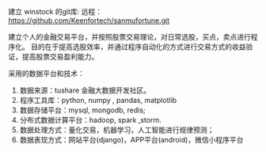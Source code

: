 建立 winstock 的git库:
远程：https://github.com/Keenfortech/sanmufortune.git

建立个人的金融交易平台，并按照股票交易理论，对日常选股，买点，卖点进行程序化。
目的在于提高选股效率，并通过程序自动化的方式进行交易方式的收益验证，提高股票交易盈利能力。

采用的数据平台和技术：
1. 数据来源：tushare 金融大数据开发社区。
2. 程序工具库：python, numpy , pandas, matplotlib  
2. 数据存储平台：mysql, mongodb, redis;
3. 分布式数据计算平台：hadoop, spark ,storm.
4. 数据处理方式：量化交易，机器学习，人工智能进行规律预测；
5. 数据表现方式：网站平台(django)，APP平台(android)，微信小程序平台
